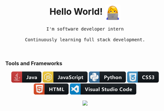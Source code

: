<div align="center">
  <h1 style = font-size: "50px" align="center">  Hello World! <img align="center" src="https://raw.githubusercontent.com/heydrdev/devtools/main/emojis/telegram/woman-technologist.gif" width="50" height="50" /></h1>
</div>

<p align="center" >
  <samp>
  I'm software developer intern 
  <br/> 
  <br/>
Continuously learning full stack development.
  </samp>
  <br/>
  <br/>
  <br/>
</p>

<h3>Tools and Frameworks</h3>
<p align="center">
         <img src="https://raw.githubusercontent.com/syazwanirahimin/syazwanirahimin/master/resources/dev/java.svg" height="35px" style="vertical-align:top margin:6px 4px" />
               <img src="https://raw.githubusercontent.com/syazwanirahimin/syazwanirahimin/master/resources/dev/js.svg" height="35px" style="vertical-align:top margin:6px 4px" />
                  <img src="https://raw.githubusercontent.com/syazwanirahimin/syazwanirahimin/master/resources/dev/python.svg" height="35px" style="vertical-align:top margin:6px 4px" />
      <img src="https://raw.githubusercontent.com/syazwanirahimin/syazwanirahimin/master/resources/dev/css3.svg" height="35px" style="vertical-align:top margin:6px 4px" />
        <img src="https://raw.githubusercontent.com/syazwanirahimin/syazwanirahimin/master/resources/dev/html.svg" height="35px" style="vertical-align:top margin:6px 4px" />
             <img src="https://raw.githubusercontent.com/syazwanirahimin/syazwanirahimin/master/resources/dev/visualstudio_code.svg" height="35px" style="vertical-align:top margin:6px 4px"/>
 
             
</p>

<div align="center"              
<a href="https://github.com/anuraghazra/github-readme-stats"><img align="center" src="https://github-readme-stats.vercel.app/api/top-langs/?username=syazwanirahimin&hide=css,html&layout=compact&theme=buefy&hide_border=true" /></a> 

</div>
